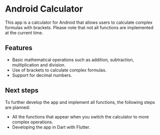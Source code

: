# Android Calculator

This app is a calculator for Android that allows users to calculate complex formulas with brackets. Please note that not all functions are implemented at the current time.


## Features

- Basic mathematical operations such as addition, subtraction, multiplication and division.
- Use of brackets to calculate complex formulas.
- Support for decimal numbers.


## Next steps

To further develop the app and implement all functions, the following steps are planned:

- All the functions that appear when you switch the calculator to more complex operations.
- Developing the app in Dart with Flutter.